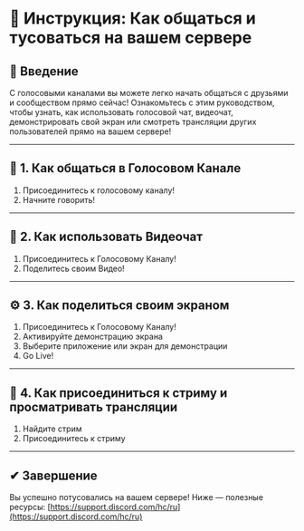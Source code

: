 # 📕 Инструкция: Как общаться и тусоваться на вашем сервере

## 🔷 Введение
С голосовыми каналами вы можете легко начать общаться с друзьями и сообществом прямо сейчас! Ознакомьтесь с этим руководством, чтобы узнать, как использовать голосовой чат, видеочат, демонстрировать свой экран или смотреть трансляции других пользователей прямо на вашем сервере!

---

## 🧾 1. Как общаться в Голосовом Канале
1. Присоединитесь к голосовому каналу!
2. Начните говорить!

---

## 📑 2. Как использовать Видеочат
1. Присоединитесь к Голосовому Каналу!
2. Поделитесь своим Видео!

---

## ⚙ 3. Как поделиться своим экраном
1. Присоединитесь к Голосовому Каналу!
2. Активируйте демонстрацию экрана
3. Выберите приложение или экран для демонстрации
4. Go Live!

---

## 📎 4. Как присоединиться к стриму и просматривать трансляции
1. Найдите стрим
2. Присоединитесь к стриму

---

## ✔ Завершение
Вы успешно потусовались на вашем сервере! Ниже — полезные ресурсы:
[https://support.discord.com/hc/ru](https://support.discord.com/hc/ru)
